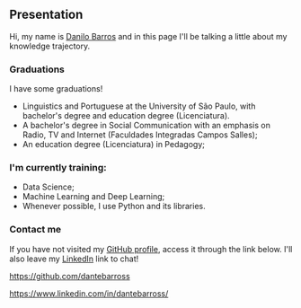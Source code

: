 ## Presentation
Hi, my name is [Danilo Barros](https://github.com/dantebarross) and in this page I'll be talking a little about my knowledge trajectory.

### Graduations
I have some graduations!
- Linguistics and Portuguese at the University of São Paulo, with bachelor's degree and education degree (Licenciatura).
- A bachelor's degree in Social Communication with an emphasis on Radio, TV and Internet (Faculdades Integradas Campos Salles);
- An education degree (Licenciatura) in Pedagogy;


### I'm currently training:
- Data Science;
- Machine Learning and Deep Learning;
- Whenever possible, I use Python and its libraries.

### Contact me
If you have not visited my [GitHub profile](https://github.com/dantebarross), access it through the link below. I'll also leave my [LinkedIn](https://www.linkedin.com/in/dantebarross/) link to chat!

<https://github.com/dantebarross>

<https://www.linkedin.com/in/dantebarross/>
